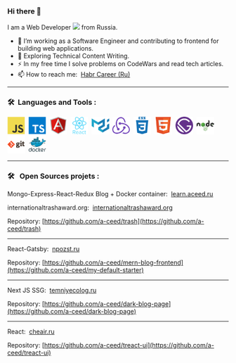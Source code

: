 ### Hi there 👋

I am a Web Developer <img src="https://media.giphy.com/media/WUlplcMpOCEmTGBtBW/giphy.gif" width="30"> from Russia.

- 🔭 I’m working as a Software Engineer and contributing to frontend for building web applications.
- 🌱 Exploring Technical Content Writing.
- ⚡ In my free time I solve problems on CodeWars and read tech articles.
- 📫 How to reach me: &nbsp;[Habr Career (Ru)](https://career.habr.com/aceed)

---

### 🛠 &nbsp;Languages and Tools :

<p>
<img src="https://github.com/devicons/devicon/blob/master/icons/javascript/javascript-original.svg" title="JavaScript" alt="JavaScript" width="40" height="40"/>&nbsp;
<img src="https://github.com/devicons/devicon/blob/master/icons/typescript/typescript-original.svg" title="TypeScript" alt="TypeScript" width="40" height="40"/>&nbsp;
<img src="https://github.com/devicons/devicon/blob/master/icons/angularjs/angularjs-original.svg" title="Angular" alt="Angular " width="40" height="40"/>&nbsp;
<img src="https://github.com/devicons/devicon/blob/master/icons/react/react-original-wordmark.svg" title="React" alt="React" width="40" height="40"/>&nbsp;
<img src="https://github.com/devicons/devicon/blob/master/icons/materialui/materialui-original.svg" title="Material UI" alt="Material UI" width="40" height="40"/>&nbsp;
<img src="https://github.com/devicons/devicon/blob/master/icons/redux/redux-original.svg" title="Redux" alt="Redux " width="40" height="40"/>&nbsp;
<img src="https://github.com/devicons/devicon/blob/master/icons/css3/css3-plain-wordmark.svg"  title="CSS3" alt="CSS" width="40" height="40"/>&nbsp;
<img src="https://github.com/devicons/devicon/blob/master/icons/html5/html5-original.svg" title="HTML5" alt="HTML" width="40" height="40"/>&nbsp;
<img src="https://github.com/devicons/devicon/blob/master/icons/gatsby/gatsby-original.svg" title="Gatsby"  alt="Gatsby" width="40" height="40"/>&nbsp;
<img src="https://github.com/devicons/devicon/blob/master/icons/nodejs/nodejs-original-wordmark.svg" title="NodeJS" alt="NodeJS" width="40" height="40"/>&nbsp;
<img src="https://github.com/devicons/devicon/blob/master/icons/git/git-original-wordmark.svg" title="Git" **alt="Git" width="40" height="40"/>&nbsp;
  <img src="https://github.com/devicons/devicon/blob/master/icons/docker/docker-original-wordmark.svg" title="Git" **alt="Docker" width="40" height="40"/>&nbsp;
</p>

---


### 🛠 &nbsp; Open Sources projets :

Mongo-Express-React-Redux Blog + Docker container: &nbsp;[learn.aceed.ru](http://learn.aceed.ru)

internationaltrashaward.org: &nbsp;[internationaltrashaward.org](https://internationaltrashaward.org) 

Repository: [https://github.com/a-ceed/trash](https://github.com/a-ceed/trash)

---
React-Gatsby: &nbsp;[npozst.ru](https://npozst.ru) 

Repository: [https://github.com/a-ceed/mern-blog-frontend](https://github.com/a-ceed/my-default-starter)

---
Next JS SSG: &nbsp;[temniyecolog.ru](https://temniyecolog.ru) 

Repository: [https://github.com/a-ceed/dark-blog-page](https://github.com/a-ceed/dark-blog-page)

---



React: &nbsp;[cheair.ru](https://cheair.ru)

Repository: [https://github.com/a-ceed/treact-ui](https://github.com/a-ceed/treact-ui)


